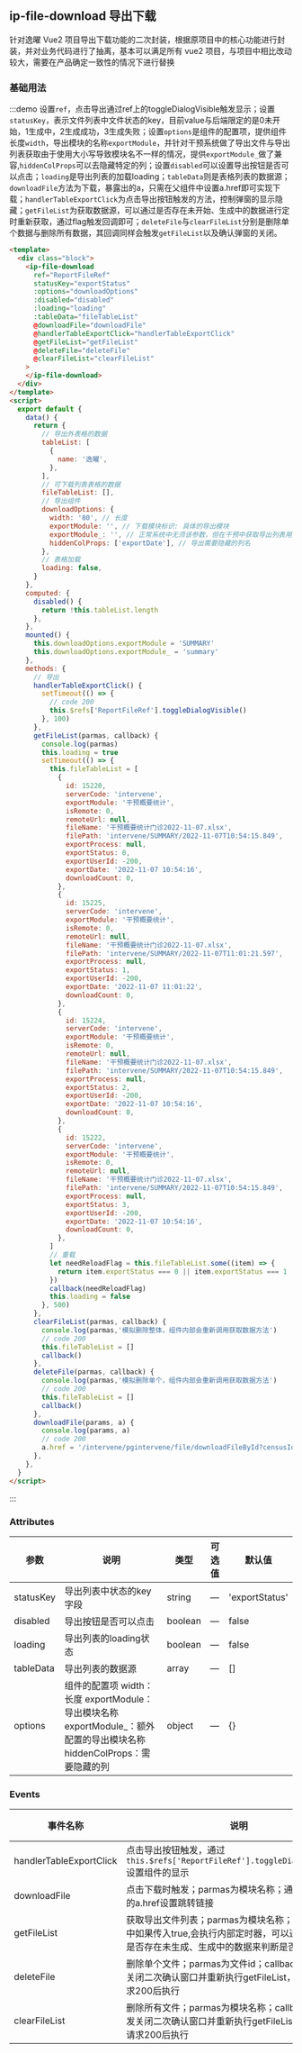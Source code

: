 ## ip-file-download 导出下载

针对逸曜 Vue2 项目导出下载功能的二次封装，根据原项目中的核心功能进行封装，并对业务代码进行了抽离，基本可以满足所有 vue2 项目，与项目中相比改动较大，需要在产品确定一致性的情况下进行替换

### 基础用法

:::demo 设置`ref`，点击导出通过ref上的toggleDialogVisible触发显示；设置`statusKey`，表示文件列表中文件状态的key，目前value与后端限定的是0未开始，1生成中，2生成成功，3生成失败；设置`options`是组件的配置项，提供组件长度`width`，导出模块的名称`exportModule`，并针对干预系统做了导出文件与导出列表获取由于使用大小写导致模块名不一样的情况，提供`exportModule_`做了兼容,`hiddenColProps`可以去隐藏特定的列；设置`disabled`可以设置导出按钮是否可以点击；`loading`是导出列表的加载loading；`tableData`则是表格列表的数据源；`downloadFile`方法为下载，暴露出的a，只需在父组件中设置a.href即可实现下载；`handlerTableExportClick`为点击导出按钮触发的方法，控制弹窗的显示隐藏；`getFileList`为获取数据源，可以通过是否存在未开始、生成中的数据进行定时重新获取，通过flag触发回调即可；`deleteFile`与`clearFileList`分别是删除单个数据与删除所有数据，其回调同样会触发`getFileList`以及确认弹窗的关闭。

```html
<template>
  <div class="block">
    <ip-file-download
      ref="ReportFileRef"
      statusKey="exportStatus"
      :options="downloadOptions"
      :disabled="disabled"
      :loading="loading"
      :tableData="fileTableList"
      @downloadFile="downloadFile"
      @handlerTableExportClick="handlerTableExportClick"
      @getFileList="getFileList"
      @deleteFile="deleteFile"
      @clearFileList="clearFileList"
    >
    </ip-file-download>
  </div>
</template>
<script>
  export default {
    data() {
      return {
        // 导出外表格的数据
        tableList: [
          {
            name: '逸曜',
          },
        ],
        // 可下载列表表格的数据
        fileTableList: [],
        // 导出组件
        downloadOptions: {
          width: '80', // 长度
          exportModule: '', // 下载模块标识: 具体的导出模块
          exportModule_: '', // 正常系统中无须该参数，但在干预中获取导出列表用的是大写，导出用的是小写，存在不统一的情况，这里提供一个入口给予兼容
          hiddenColProps: ['exportDate'], // 导出需要隐藏的列名
        },
        // 表格加载
        loading: false,
      }
    },
    computed: {
      disabled() {
        return !this.tableList.length
      },
    },
    mounted() {
      this.downloadOptions.exportModule = 'SUMMARY'
      this.downloadOptions.exportModule_ = 'summary'
    },
    methods: {
      // 导出
      handlerTableExportClick() {
        setTimeout(() => {
          // code 200
          this.$refs['ReportFileRef'].toggleDialogVisible()
        }, 100)
      },
      getFileList(parmas, callback) {
        console.log(parmas)
        this.loading = true
        setTimeout(() => {
          this.fileTableList = [
            {
              id: 15220,
              serverCode: 'intervene',
              exportModule: '干预概要统计',
              isRemote: 0,
              remoteUrl: null,
              fileName: '干预概要统计门诊2022-11-07.xlsx',
              filePath: 'intervene/SUMMARY/2022-11-07T10:54:15.849',
              exportProcess: null,
              exportStatus: 0,
              exportUserId: -200,
              exportDate: '2022-11-07 10:54:16',
              downloadCount: 0,
            },
            {
              id: 15225,
              serverCode: 'intervene',
              exportModule: '干预概要统计',
              isRemote: 0,
              remoteUrl: null,
              fileName: '干预概要统计门诊2022-11-07.xlsx',
              filePath: 'intervene/SUMMARY/2022-11-07T11:01:21.597',
              exportProcess: null,
              exportStatus: 1,
              exportUserId: -200,
              exportDate: '2022-11-07 11:01:22',
              downloadCount: 0,
            },
            {
              id: 15224,
              serverCode: 'intervene',
              exportModule: '干预概要统计',
              isRemote: 0,
              remoteUrl: null,
              fileName: '干预概要统计门诊2022-11-07.xlsx',
              filePath: 'intervene/SUMMARY/2022-11-07T10:54:15.849',
              exportProcess: null,
              exportStatus: 2,
              exportUserId: -200,
              exportDate: '2022-11-07 10:54:16',
              downloadCount: 0,
            },
            {
              id: 15222,
              serverCode: 'intervene',
              exportModule: '干预概要统计',
              isRemote: 0,
              remoteUrl: null,
              fileName: '干预概要统计门诊2022-11-07.xlsx',
              filePath: 'intervene/SUMMARY/2022-11-07T10:54:15.849',
              exportProcess: null,
              exportStatus: 3,
              exportUserId: -200,
              exportDate: '2022-11-07 10:54:16',
              downloadCount: 0,
            },
          ]
          // 重载
          let needReloadFlag = this.fileTableList.some((item) => {
            return item.exportStatus === 0 || item.exportStatus === 1
          })
          callback(needReloadFlag)
          this.loading = false
        }, 500)
      },
      clearFileList(parmas, callback) {
        console.log(parmas,'模拟删除整体，组件内部会重新调用获取数据方法')
        // code 200
        this.fileTableList = []
        callback()
      },
      deleteFile(parmas, callback) {
        console.log(parmas,'模拟删除单个，组件内部会重新调用获取数据方法')
        // code 200
        this.fileTableList = []
        callback()
      },
      downloadFile(params, a) {
        console.log(params, a)
        // code 200
        a.href = '/intervene/pgintervene/file/downloadFileById?censusId=15224'
      },
    },
  }
</script>
```

:::

### Attributes

| 参数               | 说明                                                     | 类型              | 可选值      | 默认值 |
|--------------------|----------------------------------------------------------|-------------------|-------------|--------|
| statusKey | 导出列表中状态的key字段 | string | — | 'exportStatus' |
| disabled  | 导出按钮是否可以点击    | boolean | — | false |
| loading   | 导出列表的loading状态  | boolean | — | false |
| tableData | 导出列表的数据源       | array  | — | [] |
| options   | 组件的配置项 width：长度 exportModule：导出模块名称 exportModule_：额外配置的导出模块名称 hiddenColProps：需要隐藏的列    | object  | — | {} |

### Events

| 事件名称       | 说明                               | 回调参数 |
| -------------- | ---------------------------------- | -------- |
| handlerTableExportClick | 点击导出按钮触发，通过`this.$refs['ReportFileRef'].toggleDialogVisible()`设置组件的显示 | \ |
| downloadFile   | 点击下载时触发；parmas为模块名称；通过回调参数中的a.href设置跳转链接  | params, a |
| getFileList    | 获取导出文件列表；parmas为模块名称；callback函数中如果传入true,会执行内部定时器，可以通过list数据中是否存在未生成、生成中的数据来判断是否执行callback  | parmas, callback |
| deleteFile     | 删除单个文件；parmas为文件id；callback执行会触发关闭二次确认窗口并重新执行getFileList，可以在发送请求200后执行  | parmas, callback |
| clearFileList  | 删除所有文件；parmas为模块名称；callback执行会触发关闭二次确认窗口并重新执行getFileList，可以在发送请求200后执行  | parmas, callback |

